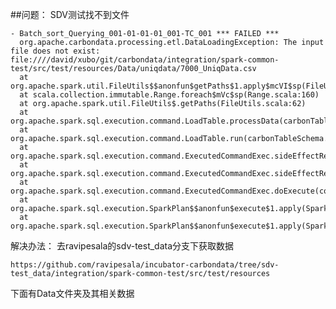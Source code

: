 ##问题：
SDV测试找不到文件
	
	- Batch_sort_Querying_001-01-01-01_001-TC_001 *** FAILED ***
	  org.apache.carbondata.processing.etl.DataLoadingException: The input file does not exist: file:////david/xubo/git/carbondata/integration/spark-common-test/src/test/resources/Data/uniqdata/7000_UniqData.csv
	  at org.apache.spark.util.FileUtils$$anonfun$getPaths$1.apply$mcVI$sp(FileUtils.scala:66)
	  at scala.collection.immutable.Range.foreach$mVc$sp(Range.scala:160)
	  at org.apache.spark.util.FileUtils$.getPaths(FileUtils.scala:62)
	  at org.apache.spark.sql.execution.command.LoadTable.processData(carbonTableSchema.scala:647)
	  at org.apache.spark.sql.execution.command.LoadTable.run(carbonTableSchema.scala:614)
	  at org.apache.spark.sql.execution.command.ExecutedCommandExec.sideEffectResult$lzycompute(commands.scala:58)
	  at org.apache.spark.sql.execution.command.ExecutedCommandExec.sideEffectResult(commands.scala:56)
	  at org.apache.spark.sql.execution.command.ExecutedCommandExec.doExecute(commands.scala:74)
	  at org.apache.spark.sql.execution.SparkPlan$$anonfun$execute$1.apply(SparkPlan.scala:114)
	  at org.apache.spark.sql.execution.SparkPlan$$anonfun$execute$1.apply(SparkPlan.scala:114)

解决办法：
	去ravipesala的sdv-test_data分支下获取数据

	https://github.com/ravipesala/incubator-carbondata/tree/sdv-test_data/integration/spark-common-test/src/test/resources

下面有Data文件夹及其相关数据